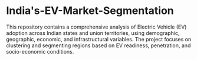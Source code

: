 # India's-EV-Market-Segmentation
This repository contains a comprehensive analysis of Electric Vehicle (EV) adoption across Indian states and union territories, using demographic, geographic, economic, and infrastructural variables. The project focuses on clustering and segmenting regions based on EV readiness, penetration, and socio-economic conditions.
